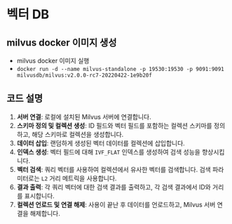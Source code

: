 # 벡터 DB

## milvus docker 이미지 생성

- milvus docker 이미지 실행
- `docker run -d --name milvus-standalone -p 19530:19530 -p 9091:9091 milvusdb/milvus:v2.0.0-rc7-20220422-1e9b20f`

## 코드 설명

1. **서버 연결**: 로컬에 설치된 Milvus 서버에 연결합니다.
2. **스키마 정의 및 컬렉션 생성**: ID 필드와 벡터 필드를 포함하는 컬렉션 스키마를 정의하고, 해당 스키마로 컬렉션을 생성합니다.
3. **데이터 삽입**: 랜덤하게 생성된 벡터 데이터를 컬렉션에 삽입합니다.
4. **인덱스 생성**: 벡터 필드에 대해 `IVF_FLAT` 인덱스를 생성하여 검색 성능을 향상시킵니다.
5. **벡터 검색**: 쿼리 벡터를 사용하여 컬렉션에서 유사한 벡터를 검색합니다. 검색 파라미터로는 `L2` 거리 메트릭을 사용합니다.
6. **결과 출력**: 각 쿼리 벡터에 대한 검색 결과를 출력하고, 각 검색 결과에서 ID와 거리를 표시합니다.
7. **컬렉션 언로드 및 연결 해제**: 사용이 끝난 후 데이터를 언로드하고, Milvus 서버 연결을 해제합니다.
